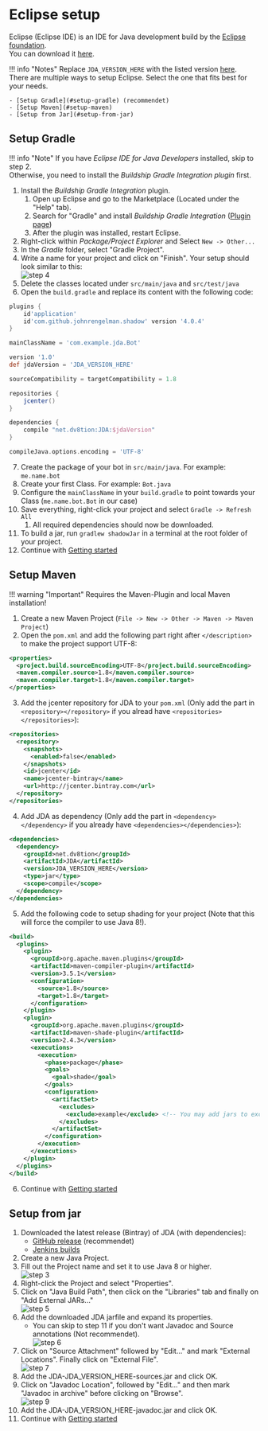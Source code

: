[Eclipse foundation]: https://www.eclipse.org/
[Download]: https://www.eclipse.org/downloads/
[gradle-plugin]: https://marketplace.eclipse.org/content/buildship-gradle-integration
[GitHub release]: https://github.com/DV8FromTheWorld/JDA/releases/
[Jenkins builds]: https://ci.dv8tion.net/job/JDA/

# Eclipse setup
Eclipse (Eclipse IDE) is an IDE for Java development build by the [Eclipse foundation].  
You can download it [here][download].

!!! info "Notes"
    Replace `JDA_VERSION_HERE` with the listed version [here](../index.md).  
	There are multiple ways to setup Eclipse. Select the one that fits best for your needs.
	
	- [Setup Gradle](#setup-gradle) (recommendet)  
	- [Setup Maven](#setup-maven)  
	- [Setup from Jar](#setup-from-jar)

## Setup Gradle

!!! info "Note"
    If you have *Eclipse IDE for Java Developers* installed, skip to step 2.  
	Otherwise, you need to install the *Buildship Gradle Integration plugin* first.

1. Install the *Buildship Gradle Integration* plugin.
    1. Open up Eclipse and go to the Marketplace (Located under the "Help" tab).
	2. Search for "Gradle" and install *Buildship Gradle Integration* ([Plugin page][gradle-plugin])
	3. After the plugin was installed, restart Eclipse.
2. Right-click within *Package/Project Explorer* and Select `New -> Other...`
3. In the *Gradle* folder, select "Gradle Project".
4. Write a name for your project and click on "Finish". Your setup should look similar to this:  
![step 4](/assets/img/eclipse/gradle_step_4.png)
5. Delete the classes located under `src/main/java` and `src/test/java`
6. Open the `build.gradle` and replace its content with the following code:  
```gradle
plugins {
    id'application'
    id'com.github.johnrengelman.shadow' version '4.0.4'
}

mainClassName = 'com.example.jda.Bot'

version '1.0'
def jdaVersion = 'JDA_VERSION_HERE'

sourceCompatibility = targetCompatibility = 1.8

repositories {
    jcenter()
}

dependencies {
    compile "net.dv8tion:JDA:$jdaVersion"
}

compileJava.options.encoding = 'UTF-8'
```
7. Create the package of your bot in `src/main/java`. For example: `me.name.bot`
8. Create your first Class. For example: `Bot.java`
9. Configure the `mainClassName` in your `build.gradle` to point towards your Class (`me.name.bot.Bot` in our case)
10. Save everything, right-click your project and select `Gradle -> Refresh All`
    1. All required dependencies should now be downloaded.
11. To build a jar, run `gradlew shadowJar` in a terminal at the root folder of your project.
12. Continue with [Getting started](../usage/index.md)

## Setup Maven

!!! warning "Important"
    Requires the Maven-Plugin and local Maven installation!

1. Create a new Maven Project (`File -> New -> Other -> Maven -> Maven Project`)
2. Open the `pom.xml` and add the following part right after `</description>` to make the project support UTF-8:  
```xml
<properties>
  <project.build.sourceEncoding>UTF-8</project.build.sourceEncoding>
  <maven.compiler.source>1.8</maven.compiler.source>
  <maven.compiler.target>1.8</maven.compiler.target>
</properties>
```
3. Add the jcenter repository for JDA to your `pom.xml` (Only add the part in `<repository></repository>` if you alread have `<repositories></repositories>`):  
```xml
<repositories>
  <repository>
    <snapshots>
      <enabled>false</enabled>
    </snapshots>
    <id>jcenter</id>
    <name>jcenter-bintray</name>
    <url>http://jcenter.bintray.com</url>
  </repository>
</repositories>
```
4. Add JDA as dependency (Only add the part in `<dependency></dependency>` if you already have `<dependencies></dependencies>`):  
```xml
<dependencies>
  <dependency>
    <groupId>net.dv8tion</groupId>
    <artifactId>JDA</artifactId>
    <version>JDA_VERSION_HERE</version>
    <type>jar</type>
    <scope>compile</scope>
  </dependency>
</dependencies>
```
5. Add the following code to setup shading for your project (Note that this will force the compiler to use Java 8!).  
```xml
<build>
  <plugins>
    <plugin>
      <groupId>org.apache.maven.plugins</groupId>
      <artifactId>maven-compiler-plugin</artifactId>
      <version>3.5.1</version>
      <configuration>
        <source>1.8</source>
        <target>1.8</target>
      </configuration>
    </plugin>
    <plugin>
      <groupId>org.apache.maven.plugins</groupId>
      <artifactId>maven-shade-plugin</artifactId>
      <version>2.4.3</version>
      <executions>
        <execution>
          <phase>package</phase>
          <goals>
            <goal>shade</goal>
          </goals>
          <configuration>
            <artifactSet>
              <excludes>
                <exclude>example</exclude> <!-- You may add jars to exclude from shading -->
              </excludes>
            </artifactSet>
          </configuration>
        </execution>
      </executions>
    </plugin>
  </plugins>
</build>
```
6. Continue with [Getting started](../usage/index.md)

## Setup from jar
1. Downloaded the latest release (Bintray) of JDA (with dependencies):
    - [GitHub release] (recommendet)
	- [Jenkins builds]
2. Create a new Java Project.
3. Fill out the Project name and set it to use Java 8 or higher.  
![step 3](/assets/img/eclipse/jar_step_3.png)
4. Right-click the Project and select "Properties".
5. Click on "Java Build Path", then click on the "Libraries" tab and finally on "Add External JARs..."  
![step 5](/assets/img/eclipse/jar_step_5.png)
6. Add the downloaded JDA jarfile and expand its properties.
    - You can skip to step 11 if you don't want Javadoc and Source annotations (Not recommendet).  
![step 6](/assets/img/eclipse/jar_step_6.png)
7. Click on "Source Attachment" followed by "Edit..." and mark "External Locations". Finally click on "External File".  
![step 7](/assets/img/eclipse/jar_step_7.png)
8. Add the JDA-JDA_VERSION_HERE-sources.jar and click OK.
9. Click on "Javadoc Location", followed by "Edit..." and then mark "Javadoc in archive" before clicking on "Browse".  
![step 9](/assets/img/eclipse/jar_step_9.png)
10. Add the JDA-JDA_VERSION_HERE-javadoc.jar and click OK.
11. Continue with [Getting started](../usage/index.md)